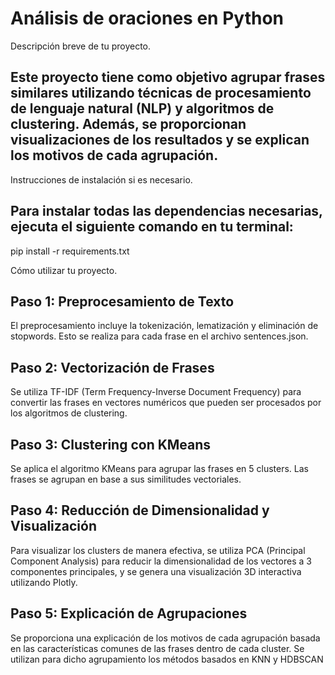 
# Análisis de oraciones en Python

Descripción breve de tu proyecto.

## Este proyecto tiene como objetivo agrupar frases similares utilizando técnicas de procesamiento de lenguaje natural (NLP) y algoritmos de clustering. Además, se proporcionan visualizaciones de los resultados y se explican los motivos de cada agrupación.

Instrucciones de instalación si es necesario.

## Para instalar todas las dependencias necesarias, ejecuta el siguiente comando en tu terminal:
pip install -r requirements.txt

Cómo utilizar tu proyecto.

## Paso 1: Preprocesamiento de Texto
El preprocesamiento incluye la tokenización, lematización y eliminación de stopwords. Esto se realiza para cada frase en el archivo sentences.json.

## Paso 2: Vectorización de Frases
Se utiliza TF-IDF (Term Frequency-Inverse Document Frequency) para convertir las frases en vectores numéricos que pueden ser procesados por los algoritmos de clustering.

## Paso 3: Clustering con KMeans
Se aplica el algoritmo KMeans para agrupar las frases en 5 clusters. Las frases se agrupan en base a sus similitudes vectoriales.

## Paso 4: Reducción de Dimensionalidad y Visualización
Para visualizar los clusters de manera efectiva, se utiliza PCA (Principal Component Analysis) para reducir la dimensionalidad de los vectores a 3 componentes principales, y se genera una visualización 3D interactiva utilizando Plotly.

## Paso 5: Explicación de Agrupaciones
Se proporciona una explicación de los motivos de cada agrupación basada en las características comunes de las frases dentro de cada cluster. 
Se utilizan para dicho agrupamiento los métodos basados en KNN y HDBSCAN